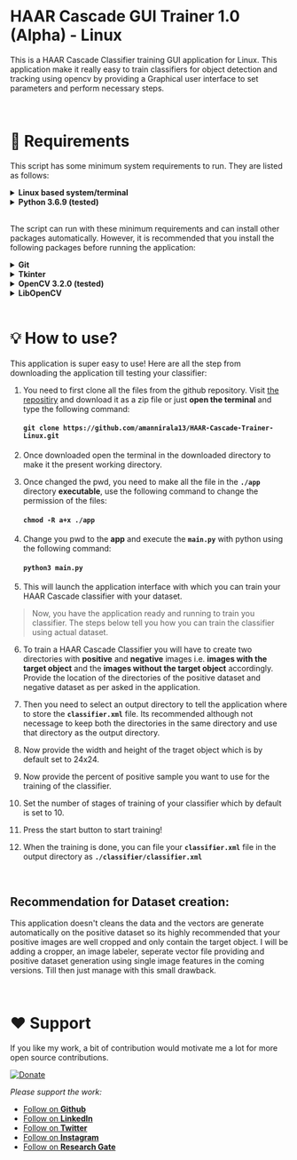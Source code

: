# HAAR Cascade GUI Trainer 1.0 (Alpha) - Linux
This is a HAAR Cascade Classifier training GUI application for Linux. This application make it really easy to train classifiers for object detection and tracking using opencv by providing a Graphical user interface to set parameters and perform necessary steps.

<br>

# 🦺 Requirements
This script has some minimum system requirements to run. They are listed as follows:
<details>
<summary><b>Linux based system/terminal</b></summary>

This application runs shell scripts with Linux specific commands. So, you would need a linux based system to perform tasks with the application.<br><br>
</details>

<details>
<summary><b>Python 3.6.9 (tested)</b></summary>

Python should come pre-installed on your linux system. You can still check for the version of it with the command:

#### ` python3 --version`
If for any reason python is missing or is of oler version, use the following command to install python3 on your system.
#### ` sudo apt-get install python3 `
</details>

<br>

The script can run with these minimum requirements and can install other packages automatically. However, it is recommended that you install the following packages before running the application:
<details>
<summary><b>Git</b></summary>

Git should be pre-installed on your linux system but for any reason if it's not, you can run the following command to install it:
#### `sudo apt-get install git `
</details>

<details>
<summary><b>Tkinter</b></summary>

This library is present by default in python3. But if still missing you can install it by using the following command provided:
#### `sudo apt-get install python3-tk`
</details>

<details>
<summary><b>OpenCV 3.2.0 (tested)</b></summary>

This library would not be install by default, you can install openCV with the following command:
#### `sudo apt-get install python3-opencv`
</details>

<details>
<summary><b>LibOpenCV</b></summary>

This library would not be install by default, you can install openCV with the following commands:
#### `sudo apt-get install -y build-essential`
#### `sudo apt-get install -y cmake git libgtk2.0-dev pkg-config libavcodec-dev libavformat-dev libswscale-dev`
#### `sudo apt-get install -y libopencv-dev`
</details>

<br>

# 💡 How to use?
This application is super easy to use! Here are all the step from downloading the application till testing your classifier:

<!-- ### [WATCH VIDEO!](https://www.amannirala.com) -->

1. You need to first clone all the files from the github repository. Visit [the repositiry](https://github.com/amannirala13/HAAR-Cascade-Trainer-Linux.git) and download it as a zip file or just **open the terminal** and type the following command:
   #### `git clone https://github.com/amannirala13/HAAR-Cascade-Trainer-Linux.git`

2. Once downloaded open the terminal in the downloaded directory to make it the present working directory.

3. Once changed the pwd, you need to make all the file in the **`./app`** directory **executable**, use the following command to change the permission of the files:
   #### `chmod -R a+x ./app`

4. Change you pwd to the **app** and execute the **`main.py`** with python using the following command:
   #### `python3 main.py`

5. This will launch the application interface with which you can train your HAAR Cascade classifier with your dataset.

> Now, you have the application ready and running to train you classifier. The steps below tell you how you can train the classifier using actual dataset.

6. To train a HAAR Cascade Classifier you will have to create two directories with **positive** and **negative** images i.e. **images with the target object** and the **images without the target object** accordingly. Provide the location of the directories of the positive dataset and negative dataset as per asked in the application.
   
7. Then you need to select an output directory to tell the application where to store the **`classifier.xml`** file. Its recommended although not necessage to keep both the directories in the same directory and use that directory as the output directory.

8. Now provide the width and height of the traget object which is by default set to 24x24.

9. Now provide the percent of positive sample you want to use for the training of the classifier.

10. Set the number of stages of training of your classifier which by default is set to 10.

11. Press the start button to start training!

12. When the training is done, you can file your **`classifier.xml`** file in the output directory as **`./classifier/classifier.xml`**

<br>

## Recommendation for Dataset creation:
This application doesn't cleans the data and the vectors are generate automatically on the positive dataset so its highly recommended that your positive images are well cropped and only contain the target object. I will be adding a cropper, an image labeler, seperate vector file providing and positive dataset generation using single image features in the coming versions. Till then just manage with this small drawback. 

<br>

# **❤ Support**
If you like my work, a bit of contribution would motivate me a lot for more open source contributions.

[![Donate](https://img.shields.io/badge/Donate-PayPal-green.svg)](https://www.paypal.me/amannirala13)

*Please support the work:*
 - [Follow on **Github**](https://github.com/amannirala13)
 - [Follow on **LinkedIn**](https://www.linkedin.com/in/amannirala13/)
 - [Follow on **Twitter**](https://twitter.com/AmanNirala13)
 - [Follow on **Instagram**](https://www.instagram.com/amannirala13/)
 - [Follow on **Research Gate**](https://www.researchgate.net/profile/Aman_Nirala)
